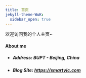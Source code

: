 ```yaml
---
title: 首页
jekyll-theme-WuK:
  sidebar_open: true
---
```


欢迎访问我的个人主页~

#### About me

 - ##### Address: BUPT - Beijing, China
 - ##### Blog Site: <https://smartvlc.com>